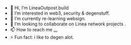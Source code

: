 - 👋 Hi, I’m LineaOutpost.build
- 👀 I’m interested in web3, security & degenstuff. 
- 🌱 I’m currently re-learning websign.
- 💞️ I’m looking to collaborate on Linea network projects .
- 📫 How to reach me [...](https://x.com/SmartSeaFish115)
- ⚡ Fun fact: i like to degen alot.

<!---
LineaOutpost/LineaOutpost is a ✨ special ✨ repository because its `README.md` (this file) appears on your GitHub profile.
You can click the Preview link to take a look at your changes.
--->
